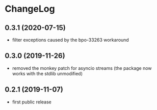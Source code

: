 # ChangeLog

## 0.3.1 (2020-07-15)

- filter exceptions caused by the bpo-33263 workaround


## 0.3.0 (2019-11-26)

- removed the monkey patch for asyncio streams (the package now works with the
  stdlib unmodified)


## 0.2.1 (2019-11-07)

- first public release
